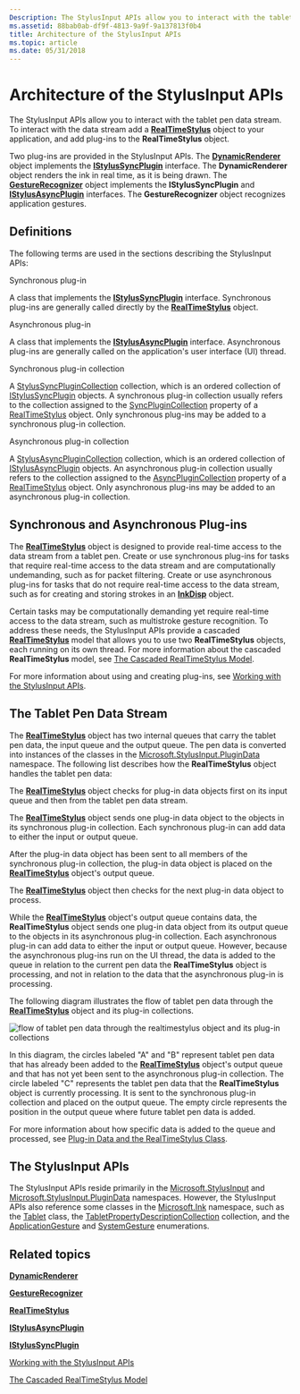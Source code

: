 ```yaml
---
Description: The StylusInput APIs allow you to interact with the tablet pen data stream. To interact with the data stream add a RealTimeStylus object to your application, and add plug-ins to the RealTimeStylus object.
ms.assetid: 88bab0ab-df9f-4813-9a9f-9a137813f0b4
title: Architecture of the StylusInput APIs
ms.topic: article
ms.date: 05/31/2018
---
```


# Architecture of the StylusInput APIs

The StylusInput APIs allow you to interact with the tablet pen data stream. To interact with the data stream add a [**RealTimeStylus**](realtimestylus-class.md) object to your application, and add plug-ins to the **RealTimeStylus** object.

Two plug-ins are provided in the StylusInput APIs. The [**DynamicRenderer**](/previous-versions/windows/desktop/legacy/ms701168(v=vs.85)) object implements the [**IStylusSyncPlugin**](/windows/win32/api/rtscom/nn-rtscom-istylussyncplugin) interface. The **DynamicRenderer** object renders the ink in real time, as it is being drawn. The [**GestureRecognizer**](gesturerecognizer-class.md) object implements the **IStylusSyncPlugin** and [**IStylusAsyncPlugin**](/windows/win32/api/rtscom/nn-rtscom-istylusasyncplugin) interfaces. The **GestureRecognizer** object recognizes application gestures.

## Definitions

The following terms are used in the sections describing the StylusInput APIs:

Synchronous plug-in

A class that implements the [**IStylusSyncPlugin**](/windows/win32/api/rtscom/nn-rtscom-istylussyncplugin) interface. Synchronous plug-ins are generally called directly by the [**RealTimeStylus**](realtimestylus-class.md) object.

Asynchronous plug-in

A class that implements the [**IStylusAsyncPlugin**](/windows/win32/api/rtscom/nn-rtscom-istylusasyncplugin) interface. Asynchronous plug-ins are generally called on the application's user interface (UI) thread.

Synchronous plug-in collection

A [StylusSyncPluginCollection](/previous-versions/ms824788(v=msdn.10)) collection, which is an ordered collection of [IStylusSyncPlugin](/previous-versions/ms824751(v=msdn.10)) objects. A synchronous plug-in collection usually refers to the collection assigned to the [SyncPluginCollection](/previous-versions/ms824833(v=msdn.10)) property of a [RealTimeStylus](/previous-versions/ms824830(v=msdn.10)) object. Only synchronous plug-ins may be added to a synchronous plug-in collection.

Asynchronous plug-in collection

A [StylusAsyncPluginCollection](/previous-versions/ms824808(v=msdn.10)) collection, which is an ordered collection of [IStylusAsyncPlugin](/previous-versions/ms824768(v=msdn.10)) objects. An asynchronous plug-in collection usually refers to the collection assigned to the [AsyncPluginCollection](/previous-versions/ms824831(v=msdn.10)) property of a [RealTimeStylus](/previous-versions/ms824830(v=msdn.10)) object. Only asynchronous plug-ins may be added to an asynchronous plug-in collection.

## Synchronous and Asynchronous Plug-ins

The [**RealTimeStylus**](realtimestylus-class.md) object is designed to provide real-time access to the data stream from a tablet pen. Create or use synchronous plug-ins for tasks that require real-time access to the data stream and are computationally undemanding, such as for packet filtering. Create or use asynchronous plug-ins for tasks that do not require real-time access to the data stream, such as for creating and storing strokes in an [**InkDisp**](inkdisp-class.md) object.

Certain tasks may be computationally demanding yet require real-time access to the data stream, such as multistroke gesture recognition. To address these needs, the StylusInput APIs provide a cascaded [**RealTimeStylus**](realtimestylus-class.md) model that allows you to use two **RealTimeStylus** objects, each running on its own thread. For more information about the cascaded **RealTimeStylus** model, see [The Cascaded RealTimeStylus Model](the-cascaded-realtimestylus-model.md).

For more information about using and creating plug-ins, see [Working with the StylusInput APIs](working-with-the-stylusinput-apis.md).

## The Tablet Pen Data Stream

The [**RealTimeStylus**](realtimestylus-class.md) object has two internal queues that carry the tablet pen data, the input queue and the output queue. The pen data is converted into instances of the classes in the [Microsoft.StylusInput.PluginData](/previous-versions/ms823992(v=msdn.10)) namespace. The following list describes how the **RealTimeStylus** object handles the tablet pen data:

The [**RealTimeStylus**](realtimestylus-class.md) object checks for plug-in data objects first on its input queue and then from the tablet pen data stream.

The [**RealTimeStylus**](realtimestylus-class.md) object sends one plug-in data object to the objects in its synchronous plug-in collection. Each synchronous plug-in can add data to either the input or output queue.

After the plug-in data object has been sent to all members of the synchronous plug-in collection, the plug-in data object is placed on the [**RealTimeStylus**](realtimestylus-class.md) object's output queue.

The [**RealTimeStylus**](realtimestylus-class.md) object then checks for the next plug-in data object to process.

While the [**RealTimeStylus**](realtimestylus-class.md) object's output queue contains data, the **RealTimeStylus** object sends one plug-in data object from its output queue to the objects in its asynchronous plug-in collection. Each asynchronous plug-in can add data to either the input or output queue. However, because the asynchronous plug-ins run on the UI thread, the data is added to the queue in relation to the current pen data the **RealTimeStylus** object is processing, and not in relation to the data that the asynchronous plug-in is processing.

The following diagram illustrates the flow of tablet pen data through the [**RealTimeStylus**](realtimestylus-class.md) object and its plug-in collections.

![flow of tablet pen data through the realtimestylus object and its plug-in collections](images/5a698bc9-833b-4b24-9fa2-70be0ca61032.gif)

In this diagram, the circles labeled "A" and "B" represent tablet pen data that has already been added to the [**RealTimeStylus**](realtimestylus-class.md) object's output queue and that has not yet been sent to the asynchronous plug-in collection. The circle labeled "C" represents the tablet pen data that the **RealTimeStylus** object is currently processing. It is sent to the synchronous plug-in collection and placed on the output queue. The empty circle represents the position in the output queue where future tablet pen data is added.

For more information about how specific data is added to the queue and processed, see [Plug-in Data and the RealTimeStylus Class](plug-in-data-and-the-realtimestylus-class.md).

## The StylusInput APIs

The StylusInput APIs reside primarily in the [Microsoft.StylusInput](/previous-versions/ms824750(v=msdn.10)) and [Microsoft.StylusInput.PluginData](/previous-versions/ms823992(v=msdn.10)) namespaces. However, the StylusInput APIs also reference some classes in the [Microsoft.Ink](/previous-versions/ms826516(v=msdn.10)) namespace, such as the [Tablet](/previous-versions/ms827783(v=msdn.10)) class, the [TabletPropertyDescriptionCollection](/previous-versions/ms827760(v=msdn.10)) collection, and the [ApplicationGesture](/previous-versions/ms827547(v=msdn.10)) and [SystemGesture](/previous-versions/ms827134(v=msdn.10)) enumerations.

## Related topics

<dl> <dt>

[**DynamicRenderer**](/previous-versions/windows/desktop/legacy/ms701168(v=vs.85))
</dt> <dt>

[**GestureRecognizer**](gesturerecognizer-class.md)
</dt> <dt>

[**RealTimeStylus**](realtimestylus-class.md)
</dt> <dt>

[**IStylusAsyncPlugin**](/windows/win32/api/rtscom/nn-rtscom-istylusasyncplugin)
</dt> <dt>

[**IStylusSyncPlugin**](/windows/win32/api/rtscom/nn-rtscom-istylussyncplugin)
</dt> <dt>

[Working with the StylusInput APIs](working-with-the-stylusinput-apis.md)
</dt> <dt>

[The Cascaded RealTimeStylus Model](the-cascaded-realtimestylus-model.md)
</dt> </dl>

 

 